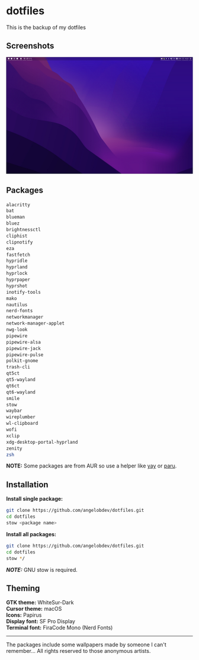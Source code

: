 # dotfiles

This is the backup of my dotfiles

## Screenshots

![Hyprland](screenshot.png)

## Packages

```sh
alacritty
bat
blueman
bluez
brightnessctl
cliphist
clipnotify
eza
fastfetch
hypridle
hyprland
hyprlock
hyprpaper
hyprshot
inotify-tools
mako
nautilus
nerd-fonts
networkmanager
network-manager-applet
nwg-look
pipewire
pipewire-alsa
pipewire-jack
pipewire-pulse
polkit-gnome
trash-cli
qt5ct
qt5-wayland
qt6ct
qt6-wayland
smile
stow
waybar
wireplumber
wl-clipboard
wofi
xclip
xdg-desktop-portal-hyprland
zenity
zsh
```

**NOTE:** Some packages are from AUR so use a helper like [yay](https://github.com/Jguer/yay) or [paru](https://github.com/Morganamilo/paru).

## Installation

**Install single package:**

```sh
git clone https://github.com/angelobdev/dotfiles.git
cd dotfiles
stow <package name>
```

**Install all packages:**

```sh
git clone https://github.com/angelobdev/dotfiles.git
cd dotfiles
stow */
```

**_NOTE:_** GNU stow is required.

## Theming

**GTK theme:** WhiteSur-Dark  
**Cursor theme:** macOS  
**Icons:** Papirus  
**Display font:** SF Pro Display  
**Terminal font:** FiraCode Mono (Nerd Fonts)

---

The packages include some wallpapers made by someone I can't remember... All rights reserved to those anonymous artists.
